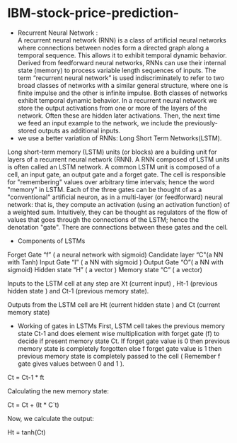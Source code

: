 # IBM-stock-price-prediction-

* Recurrent Neural Network :  
A recurrent neural network (RNN) is a class of artificial neural networks where connections between nodes form a directed graph along a temporal sequence. This allows it to exhibit temporal dynamic behavior. Derived from feedforward neural networks, RNNs can use their internal state (memory) to process variable length sequences of inputs.
The term “recurrent neural network” is used indiscriminately to refer to two broad classes of networks with a similar general structure, where one is finite impulse and the other is infinite impulse. Both classes of networks exhibit temporal dynamic behavior. 
In a recurrent neural network we store the output activations from one or more of the layers of the network. Often these are hidden later activations. Then, the next time we feed an input example to the network, we include the previously-stored outputs as additional inputs.
* we use a better variation of RNNs: Long Short Term Networks(LSTM).

Long short-term memory (LSTM) units (or blocks) are a building unit for layers of a recurrent neural network (RNN). A RNN composed of LSTM units is often called an LSTM network. A common LSTM unit is composed of a cell, an input gate, an output gate and a forget gate. The cell is responsible for "remembering" values over arbitrary time intervals; hence the word "memory" in LSTM. Each of the three gates can be thought of as a "conventional" artificial neuron, as in a multi-layer (or feedforward) neural network: that is, they compute an activation (using an activation function) of a weighted sum. Intuitively, they can be thought as regulators of the flow of values that goes through the connections of the LSTM; hence the denotation "gate". There are connections between these gates and the cell.

* Components of LSTMs


Forget Gate “f” ( a neural network with sigmoid)
Candidate layer “C"(a NN with Tanh)
Input Gate “I” ( a NN with sigmoid )
Output Gate “O”( a NN with sigmoid)
Hidden state “H” ( a vector )
Memory state “C” ( a vector)

Inputs to the LSTM cell at any step are Xt (current input) , Ht-1 (previous hidden state ) and Ct-1 (previous memory state).

Outputs from the LSTM cell are Ht (current hidden state ) and Ct (current memory state)

* Working of gates in LSTMs
First, LSTM cell takes the previous memory state Ct-1 and does element wise multiplication with forget gate (f) to decide if present memory state Ct. If forget gate value is 0 then previous memory state is completely forgotten else f forget gate value is 1 then previous memory state is completely passed to the cell ( Remember f gate gives values between 0 and 1 ).

Ct = Ct-1 * ft

Calculating the new memory state:

Ct = Ct + (It * C`t)

Now, we calculate the output:

Ht = tanh(Ct)
